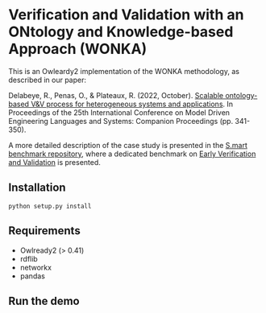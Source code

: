 # Verification and Validation with an ONtology and Knowledge-based Approach (WONKA)

This is an Owleardy2 implementation of the WONKA methodology, as described in our paper:

Delabeye, R., Penas, O., & Plateaux, R. (2022, October). [Scalable ontology-based V&V process for heterogeneous systems and applications](https://hal.science/hal-03912273/document). In Proceedings of the 25th International Conference on Model Driven Engineering Languages and Systems: Companion Proceedings (pp. 341-350).

A more detailed description of the case study is presented in the [S.mart benchmark repository](https://github.com/GIS-S-mart), where a dedicated benchmark on [Early Verification and Validation](https://github.com/GIS-S-mart/Benchmark-1_MBSE_for_Early_Validation_and_Verification) is presented.

## Installation

```
python setup.py install
```

## Requirements
* Owlready2 (> 0.41)
* rdflib
* networkx
* pandas

## Run the demo

```

```